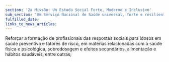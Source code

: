 ```yaml
---
section: '2a Missão: Um Estado Social Forte, Moderno e Inclusivo'
sub_section: "Um Serviço Nacional de Saúde universal, forte e resiliente"
fulfilled_date:
links_to_news_articles:
---
```


Reforçar a formação de profissionais das respostas sociais para idosos em saúde preventiva e fatores de risco, em matérias relacionadas com a saúde física e psicológica, sobredosagem e efeitos secundários, alimentação e hábitos saudáveis, entre outras;